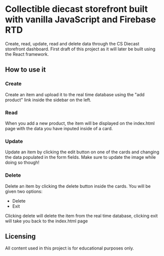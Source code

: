 # Collectible diecast storefront built with vanilla JavaScript and Firebase RTD
Create, read, update, read and delete data through the CS Diecast storefront dashboard. First draft of this project as it will later be built using the React framework. 

## How to use it
### Create
Create an item and upload it to the real time database using the "add product" link inside the sidebar on the left.
### Read
When you add a new product, the item will be displayed on the index.html page with the data you have inputed inside of a card. 
### Update
Update an item by clicking the edit button on one of the cards and changing the data populated in the form fields. Make sure to update the image while doing so though!
### Delete
Delete an item by clicking the delete button inside the cards. You will be given two options: 
- Delete
- Exit

Clicking delete will delete the item from the real time database, clicking exit will take you back to the index.html page


## Licensing
All content used in this project is for educational purposes only.
